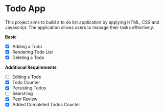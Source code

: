 # Todo App

This project aims to build a to do list application by applying HTML, CSS and Javascript.  The application allows users to manage their tasks effectively.

**Basic**
- [x] Adding a Todo
- [x] Rendering Todo List
- [x] Deleting a Todo

**Additional Requirements**
- [ ] Editing a Todo
- [x] Todo Counter
- [x] Persisting Todos
- [ ] Searching
- [x] Peer Review
- [x] Added Completed Todos Counter
